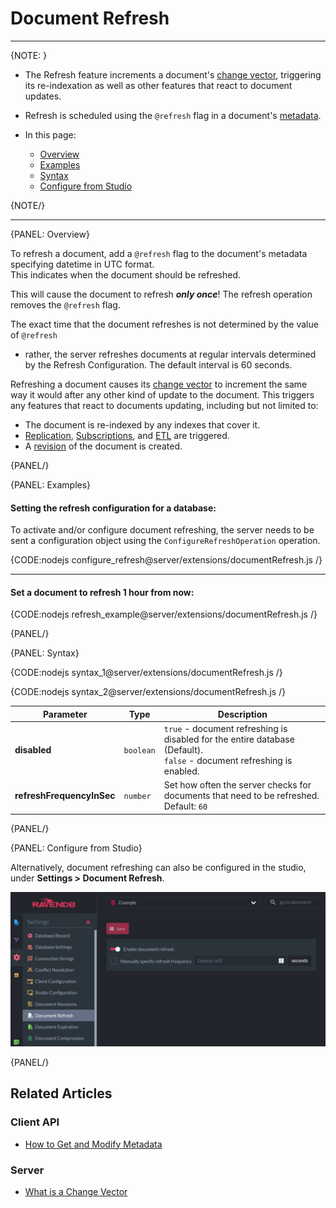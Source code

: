 ﻿# Document Refresh
---

{NOTE: }

* The Refresh feature increments a document's [change vector](../../server/clustering/replication/change-vector), 
  triggering its re-indexation as well as other features that react to document updates.  

* Refresh is scheduled using the `@refresh` flag in a document's [metadata](../../client-api/session/how-to/get-and-modify-entity-metadata).  

* In this page:  
  * [Overview](../../server/extensions/refresh#overview)  
  * [Examples](../../server/extensions/refresh#examples)
  * [Syntax](../../server/extensions/refresh#syntax)
  * [Configure from Studio](../../server/extensions/refresh#configure-from-studio)

{NOTE/}

---

{PANEL: Overview}

To refresh a document, add a `@refresh` flag to the document's metadata specifying datetime in UTC format.  
This indicates when the document should be refreshed.  

This will cause the document to refresh **_only once_**! The refresh operation removes 
the `@refresh` flag.  

The exact time that the document refreshes is not determined by the value of `@refresh` 
- rather, the server refreshes documents at regular intervals determined by the Refresh 
Configuration. The default interval is 60 seconds.  

Refreshing a document causes its [change vector](../../server/clustering/replication/change-vector) 
to increment the same way it would after any other kind of update to the document. 
This triggers any features that react to documents updating, including but not limited 
to:  

* The document is re-indexed by any indexes that cover it.  
* [Replication](../../server/ongoing-tasks/external-replication), 
  [Subscriptions](../../client-api/data-subscriptions/what-are-data-subscriptions), 
  and [ETL](../../server/ongoing-tasks/etl/basics) are triggered.
* A [revision](../../document-extensions/revisions/overview) of the document is created.  

{PANEL/}

{PANEL: Examples}

#### Setting the refresh configuration for a database:

To activate and/or configure document refreshing, the server needs to be sent a configuration object using the `ConfigureRefreshOperation` operation.  

{CODE:nodejs configure_refresh@server/extensions/documentRefresh.js /}

---

#### Set a document to refresh 1 hour from now:

{CODE:nodejs refresh_example@server/extensions/documentRefresh.js /}

{PANEL/}

{PANEL: Syntax}

{CODE:nodejs syntax_1@server/extensions/documentRefresh.js /}

[//]: # (| Parameter                 | Type     | Description                                                                                   |)
[//]: # (|---------------------------|----------|-----------------------------------------------------------------------------------------------|)
[//]: # (| __configuration__         | `object` | Refresh configuration that will be set on the server &#40;for the database&#41;                       |)
[//]: # (| __disabled__              | `object` | If set to true, document refreshing is disabled for the entire database. Default: `true`      |)
[//]: # (| __refreshFrequencyInSec__ | `number` | Determines how often the server checks for documents that need to be refreshed. Default: `60` |)

{CODE:nodejs syntax_2@server/extensions/documentRefresh.js /}

| Parameter                 | Type      | Description                                                                                                              |
|---------------------------|-----------|--------------------------------------------------------------------------------------------------------------------------|
| __disabled__              | `boolean` | `true` - document refreshing is disabled for the entire database (Default).<br>`false` - document refreshing is enabled. |
| __refreshFrequencyInSec__ | `number`  | Set how often the server checks for documents that need to be refreshed.<br>Default: `60`                                |

{PANEL/}

{PANEL: Configure from Studio}

Alternatively, document refreshing can also be configured in the studio, under __Settings > Document Refresh__.

![NoSQL DB Server - Document Refresh](images/StudioRefresh.png "Document Refresh Settings")

{PANEL/}

## Related Articles

### Client API

- [How to Get and Modify Metadata](../../client-api/session/how-to/get-and-modify-entity-metadata)  

### Server

- [What is a Change Vector](../../server/clustering/replication/change-vector)  
